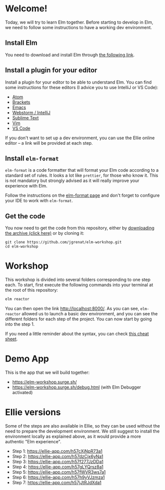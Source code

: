 # Welcome!

Today, we will try to learn Elm together. Before starting to develop in Elm, we need to follow some instructions to have a working dev environment.


## Install Elm

You need to download and install Elm through [the following link](https://guide.elm-lang.org/install.html).

## Install a plugin for your editor

Install a plugin for your editor to be able to understand Elm. You can find some instructions for these editors (I advice you to use IntelliJ or VS Code): 

 - [Atom](https://atom.io/packages/language-elm)
 - [Brackets](https://github.com/tommot348/elm-brackets)
 - [Emacs](https://github.com/jcollard/elm-mode)
 - [Webstorm / IntelliJ](https://github.com/klazuka/intellij-elm)
 - [Sublime Text](https://packagecontrol.io/packages/Elm%20Language%20Support)
 - [Vim](https://github.com/ElmCast/elm-vim)
 - [VS Code](https://marketplace.visualstudio.com/items?itemName=Elmtooling.elm-ls-vscode)

If you don't want to set up a dev environment, you can use the Ellie online editor – a link will be provided at each step.

## Install `elm-format`

`elm-format` is a code formatter that will format your Elm code according to a standard set of rules. It looks a lot like `prettier`, for those who know it. This is not mandatory but strongly advised as it will really improve your experience with Elm.

Follow the instructions on the [elm-format page](https://github.com/avh4/elm-format#installation-) and don't forget to configure your IDE to work with `elm-format`.

## Get the code

You now need to get the code from this repository, either by [downloading the archive (click here)](https://github.com/jgrenat/elm-workshop/archive/master.zip) or by cloning it:

```
git clone https://github.com/jgrenat/elm-workshop.git
cd elm-workshop
```

# Workshop

This workshop is divided into several folders corresponding to one step each. To start, first execute the following commands into your terminal at the root of this repository:

```sh
elm reactor
```

You can then open the link [http://localhost:8000/](http://localhost:8000/). As you can see, `elm-reactor` allowed us to launch a basic dev environment, and you can see the different folders for each step of the project. You can now start by going into the step 1.

If you need a little reminder about the syntax, you can check [this cheat sheet](./syntax-help.md).

# Demo App

This is the app that we will build together:

* https://elm-workshop.surge.sh/
* https://elm-workshop.surge.sh/debug.html (with Elm Debugger activated)

# Ellie versions

Some of the steps are also available in Ellie, so they can be used without the need to prepare the development environment. We still suggest to install the environment locally as explained above, as it would provide a more authentic "Elm experience".

* Step 1: https://ellie-app.com/h57cXjNpR73a1
* Step 2: https://ellie-app.com/h57dzCjx6yNa1
* Step 3: https://ellie-app.com/h57f277JzDDa1
* Step 4: https://ellie-app.com/h57gLYQrsz8a1
* Step 5: https://ellie-app.com/h57fWVR3ws7a1
* Step 6: https://ellie-app.com/h57h9yVJzmza1
* Step 7: https://ellie-app.com/h57jJtRJdXda1





 